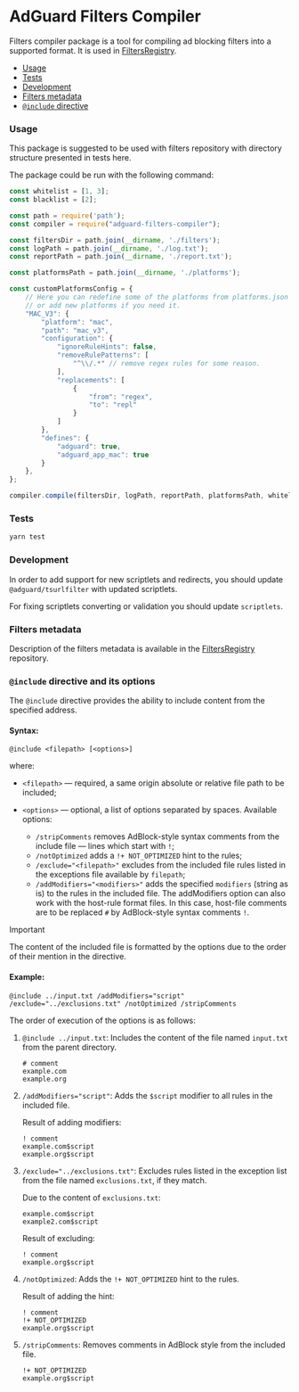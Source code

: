 # AdGuard Filters Compiler

Filters compiler package is a tool for compiling ad blocking filters into a supported format.
It is used in [FiltersRegistry].

- [Usage](#usage)
- [Tests](#tests)
- [Development](#development)
- [Filters metadata](#filters-metadata)
- [`@include` directive](#include-directive)

### Usage

This package is suggested to be used with filters repository with directory structure presented in tests here.

The package could be run with the following command:

```javascript
const whitelist = [1, 3];
const blacklist = [2];

const path = require('path');
const compiler = require("adguard-filters-compiler");

const filtersDir = path.join(__dirname, './filters');
const logPath = path.join(__dirname, './log.txt');
const reportPath = path.join(__dirname, './report.txt');

const platformsPath = path.join(__dirname, './platforms');

const customPlatformsConfig = {
    // Here you can redefine some of the platforms from platforms.json
    // or add new platforms if you need it.
    "MAC_V3": {
        "platform": "mac",
        "path": "mac_v3",
        "configuration": {
            "ignoreRuleHints": false,
            "removeRulePatterns": [
                "^\\/.*" // remove regex rules for some reason.
            ],
            "replacements": [
                {
                    "from": "regex",
                    "to": "repl"
                }
            ]
        },
        "defines": {
            "adguard": true,
            "adguard_app_mac": true
        }
    },
};

compiler.compile(filtersDir, logPath, reportPath, platformsPath, whitelist, blacklist, customPlatformsConfig);
```

### Tests

```bash
yarn test
```

### Development

In order to add support for new scriptlets and redirects,
you should update `@adguard/tsurlfilter` with updated scriptlets.

For fixing scriptlets converting or validation you should update `scriptlets`.

### Filters metadata

Description of the filters metadata is available in the [FiltersRegistry][filters-metadata] repository.

### <a name="include-directive"></a> `@include` directive and its options

The `@include` directive provides the ability to include content from the specified address.

#### Syntax:

```text
@include <filepath> [<options>]
```

where:

- `<filepath>` — required, a same origin absolute or relative file path to be included;
- `<options>` — optional, a list of options separated by spaces.
  Available options:

    - `/stripComments` removes AdBlock-style syntax comments from the include file — lines which start with `!`;
    - `/notOptimized` adds a `!+ NOT_OPTIMIZED` hint to the rules;
    - `/exclude="<filepath>"` excludes from the included file rules
      listed in the exceptions file available by `filepath`;
    - `/addModifiers="<modifiers>"` adds the specified `modifiers` (string as is) to the rules in the included file.
      The addModifiers option can also work with the host-rule format files.
      In this case, host-file comments are to be replaced `#` by AdBlock-style syntax comments `!`.

> [!IMPORTANT]
> The content of the included file is formatted by the options due to the order of their mention in the directive.

#### Example:

```adblock
@include ../input.txt /addModifiers="script" /exclude="../exclusions.txt" /notOptimized /stripComments
```

The order of execution of the options is as follows:

1. `@include ../input.txt`: Includes the content of the file named `input.txt` from the parent directory.

    ``` adblock
    # comment
    example.com
    example.org
    ```

1. `/addModifiers="script"`: Adds the `$script` modifier to all rules in the included file.

    Result of adding modifiers:

    ``` adblock
    ! comment
    example.com$script
    example.org$script
    ```

1. `/exclude="../exclusions.txt"`: Excludes rules listed in the exception list from the file named `exclusions.txt`, if they match.

    Due to the content of `exclusions.txt`:

    ``` adblock
    example.com$script
    example2.com$script
    ```

    Result of excluding:

    ``` adblock
    ! comment
    example.org$script
    ```

1. `/notOptimized`: Adds the `!+ NOT_OPTIMIZED` hint to the rules.

    Result of adding the hint:

    ``` adblock
    ! comment
    !+ NOT_OPTIMIZED
    example.org$script
    ```

1. `/stripComments`: Removes comments in AdBlock style from the included file.

    ``` adblock
    !+ NOT_OPTIMIZED
    example.org$script
    ```

[FiltersRegistry]: https://github.com/AdguardTeam/FiltersRegistry/
[filters-metadata]: https://github.com/AdguardTeam/FiltersRegistry/blob/master/README.md#filters-metadata
